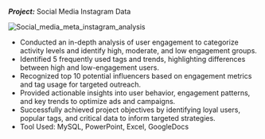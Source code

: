 ***Project:*** Social Media Instagram Data

![Social_media_meta_instagram_analysis](https://github.com/user-attachments/assets/fde8f392-91ee-4376-8fb8-75275c9c4d19)

- Conducted an in-depth analysis of user engagement to categorize activity levels and identify high, moderate, and low engagement groups.
- Identified 5 frequently used tags and trends, highlighting differences between high and low-engagement users.
- Recognized top 10 potential influencers based on engagement metrics and tag usage for targeted outreach.
- Provided actionable insights into user behavior, engagement patterns, and key trends to optimize ads and campaigns.
- Successfully achieved project objectives by identifying loyal users, popular tags, and critical data to inform targeted strategies.
- Tool Used: MySQL, PowerPoint, Excel, GoogleDocs

